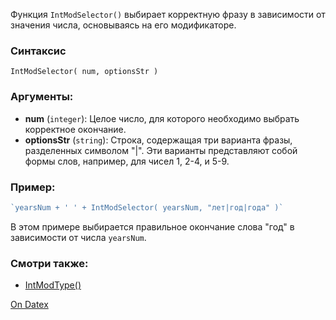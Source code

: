 Функция `IntModSelector()` выбирает корректную фразу в зависимости от значения числа, основываясь на его модификаторе.

### Синтаксис
`IntModSelector( num, optionsStr )`

### Аргументы:
- **num** (`integer`): Целое число, для которого необходимо выбрать корректное окончание.
- **optionsStr** (`string`): Строка, содержащая три варианта фразы, разделенных символом "|". Эти варианты представляют собой формы слов, например, для чисел 1, 2-4, и 5-9.

### Пример:
```js
`yearsNum + ' ' + IntModSelector( yearsNum, "лет|год|года" )`
```
В этом примере выбирается правильное окончание слова "год" в зависимости от числа `yearsNum`.

### Смотри также:
- [IntModType()](http://docs.datex.ru/article.htm?id=5620276892448878641)

[On Datex](http://docs.datex.ru/article.htm?id=7172076235998782795)